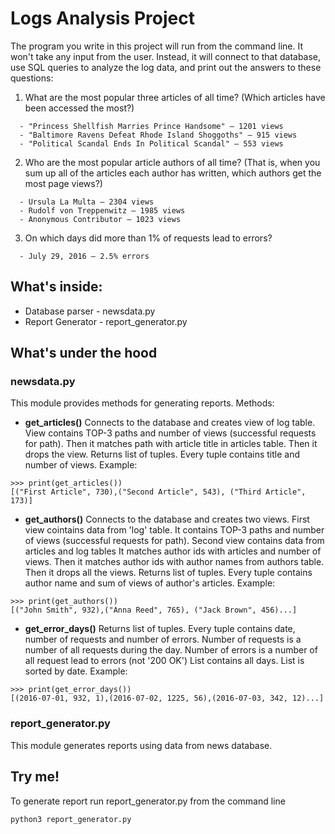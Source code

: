 # Logs Analysis Project

The program you write in this project will run from the command line.
It won't take any input from the user.
Instead, it will connect to that database, use SQL queries to analyze the log data,
and print out the answers to these questions:

1. What are the most popular three articles of all time?
(Which articles have been accessed the most?)
```
  - "Princess Shellfish Marries Prince Handsome" — 1201 views
  - "Baltimore Ravens Defeat Rhode Island Shoggoths" — 915 views
  - "Political Scandal Ends In Political Scandal" — 553 views
```

2. Who are the most popular article authors of all time?
(That is, when you sum up all of the articles each author has written,
which authors get the most page views?)
```
  - Ursula La Multa — 2304 views
  - Rudolf von Treppenwitz — 1985 views
  - Anonymous Contributor — 1023 views
```

3. On which days did more than 1% of requests lead to errors?
```
  - July 29, 2016 — 2.5% errors
```
## What's inside:
- Database parser - newsdata.py
- Report Generator - report_generator.py

## What's under the hood
### newsdata.py
This module provides methods for generating reports.
Methods:
- **get_articles()**
Connects to the database and creates view of log table.
View contains TOP-3 paths and number of views (successful requests for path).
Then it matches path with article title in articles table.
Then it drops the view.
Returns list of tuples. Every tuple contains title and number of views.
Example:
```
>>> print(get_articles())
[("First Article", 730),("Second Article", 543), ("Third Article", 173)]
```

- **get_authors()**
Connects to the database and creates two views.
First view cointains data from 'log' table.
It contains TOP-3 paths and number of views (successful requests for path).
Second view contains data from articles and log tables
It matches author ids with articles and number of views.
Then it matches author ids with author names from authors table.
Then it drops all the views.
Returns list of tuples.
Every tuple contains author name and sum of views of author's articles.
Example:
```
>>> print(get_authors())
[("John Smith", 932),("Anna Reed", 765), ("Jack Brown", 456)...]
```

- **get_error_days()**
Returns list of tuples.
Every tuple contains date, number of requests and number of errors.
Number of requests is a number of all requests during the day.
Number of errors is a number of all request lead to errors (not '200 OK')
List contains all days. List is sorted by date.
Example:
```
>>> print(get_error_days())
[(2016-07-01, 932, 1),(2016-07-02, 1225, 56),(2016-07-03, 342, 12)...]
```

### report_generator.py
This module generates reports using data from news database.


## Try me!
To generate report run report_generator.py from the command line
```
python3 report_generator.py
```
